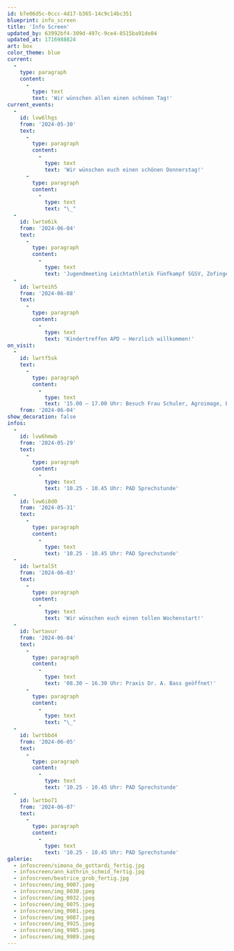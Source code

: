 ```yaml
---
id: b7e06d5c-0ccc-4d17-b365-14c9c14bc351
blueprint: info_screen
title: 'Info Screen'
updated_by: 63992bf4-309d-497c-9ce4-8515ba91de04
updated_at: 1716988824
art: box
color_theme: blue
current:
  -
    type: paragraph
    content:
      -
        type: text
        text: 'Wir wünschen allen einen schönen Tag!'
current_events:
  -
    id: lvw6lhgs
    from: '2024-05-30'
    text:
      -
        type: paragraph
        content:
          -
            type: text
            text: 'Wir wünschen euch einen schönen Donnerstag!'
      -
        type: paragraph
        content:
          -
            type: text
            text: "\_"
  -
    id: lwrte6ik
    from: '2024-06-04'
    text:
      -
        type: paragraph
        content:
          -
            type: text
            text: 'Jugendmeeting Leichtathletik Fünfkampf SGSV, Zofingen – Viel Vergnügen!'
  -
    id: lwrteih5
    from: '2024-06-08'
    text:
      -
        type: paragraph
        content:
          -
            type: text
            text: 'Kindertreffen APD – Herzlich willkommen!'
on_visit:
  -
    id: lwrtf5sk
    text:
      -
        type: paragraph
        content:
          -
            type: text
            text: '15.00 – 17.00 Uhr: Besuch Frau Schuler, Agroimage, B1, S240 – Herzlich willkommen!'
    from: '2024-06-04'
show_decoration: false
infos:
  -
    id: lvw6hmwb
    from: '2024-05-29'
    text:
      -
        type: paragraph
        content:
          -
            type: text
            text: '10.25 - 10.45 Uhr: PAD Sprechstunde'
  -
    id: lvw6i8d0
    from: '2024-05-31'
    text:
      -
        type: paragraph
        content:
          -
            type: text
            text: '10.25 - 10.45 Uhr: PAD Sprechstunde'
  -
    id: lwrtal5t
    from: '2024-06-03'
    text:
      -
        type: paragraph
        content:
          -
            type: text
            text: 'Wir wünschen euch einen tollen Wochenstart!'
  -
    id: lwrtavur
    from: '2024-06-04'
    text:
      -
        type: paragraph
        content:
          -
            type: text
            text: '08.30 – 16.30 Uhr: Praxis Dr. A. Bass geöffnet!'
      -
        type: paragraph
        content:
          -
            type: text
            text: "\_"
  -
    id: lwrtbbd4
    from: '2024-06-05'
    text:
      -
        type: paragraph
        content:
          -
            type: text
            text: '10.25 - 10.45 Uhr: PAD Sprechstunde'
  -
    id: lwrtbo71
    from: '2024-06-07'
    text:
      -
        type: paragraph
        content:
          -
            type: text
            text: '10.25 - 10.45 Uhr: PAD Sprechstunde'
galerie:
  - infoscreen/simona_de_gottardi_fertig.jpg
  - infoscreen/ann_kathrin_schmid_fertig.jpg
  - infoscreen/beatrice_grob_fertig.jpg
  - infoscreen/img_0007.jpeg
  - infoscreen/img_0030.jpeg
  - infoscreen/img_0032.jpeg
  - infoscreen/img_0075.jpeg
  - infoscreen/img_0081.jpeg
  - infoscreen/img_0087.jpeg
  - infoscreen/img_9925.jpeg
  - infoscreen/img_9985.jpeg
  - infoscreen/img_9989.jpeg
---
```

